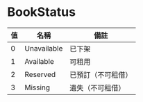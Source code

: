 # BookStatus

|值  |名稱         |備註
|----|------------|-------------------
|0   |Unavailable |已下架 
|1   |Available   |可租用
|2   |Reserved    |已預訂（不可租借）
|3   |Missing     |遺失（不可租借）